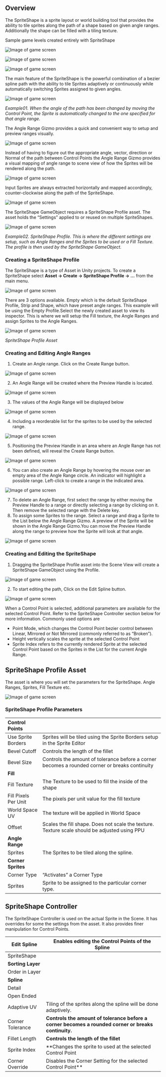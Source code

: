 ## **Overview**

The SpriteShape is a sprite layout or world building tool that provides the ability to tile sprites along the path of a shape based on given angle ranges. Additionally the shape can be filled with a tiling texture.

Sample game levels created entirely with SpriteShape

![Image of game screen](images/image22.png)

![Image of game screen](images/image3.png)

![Image of game screen](images/image1.png)





The main feature of the SpriteShape is the powerful combination of a bezier spline path with the ability to tile Sprites adaptively or continuously while automatically switching  Sprites assigned to given angles.

![Image of game screen](images/image2.png)

*Example01. When the angle of the path has been changed by moving the Control Point, the Sprite is automatically changed to the one specified for that angle range.*



The Angle Range Gizmo provides a quick and convenient way to setup and preview ranges visually.

![Image of game screen](images/image14.png)

Instead of having to figure out the appropriate angle, vector, direction or Normal of the path between Control Points the Angle Range Gizmo provides a visual mapping of angle range to scene view of how the Sprites will be rendered along the path.

![Image of game screen](images/image12.png)



Input Sprites are always extracted horizontally and mapped accordingly, counter-clockwise along the path of the SpriteShape.

![Image of game screen](images/image6.png)



The SpriteShape GameObject requires a SpriteShape Profile asset. The asset holds the “Settings” applied to or reused on multiple SpriteShapes. 

![Image of game screen](images/image9.png)

*Example02. SpriteShape Profile. This is where the different settings are setup, such as Angle Ranges and the Sprites to be used or a Fill Texture. The profile is then used by the SpriteShape GameObject.*



### Creating a SpriteShape Profile

The SpriteShape is a type of Asset in Unity projects. To create a SpriteShape select **Asset -> Create -> SpriteShape Profile -> ...** from the main menu.

![Image of game screen](images/image17.png)

There are 3 options available. Empty which is the default SpriteShape Profile, Strip and Shape, which have preset angle ranges. This example will be using the Empty Profile.Select the newly created asset to view its inspector. This is where we will setup the Fill texture, the Angle Ranges and assign Sprites to the Angle Ranges.

![Image of game screen](images/image19.png)

*SpriteShape Profile Asset*



### Creating and Editing Angle Ranges

1. Create an Angle range. Click on the Create Range button.

![Image of game screen](images/image5.png)



2. An Angle Range will be created where the Preview Handle is located.

![Image of game screen](images/image15.png)



3. The values of the Angle Range will be displayed below

![Image of game screen](images/image18.png)



4. Including a reorderable list for the sprites to be used by the selected range.

![Image of game screen](images/image21.png)



5. Positioning the Preview Handle in an area where an Angle Range has not been defined, will reveal the Create Range button.

![Image of game screen](images/image10.png)



6. You can also create an Angle Range by hovering the mouse over an empty area of the Angle Range circle. An indicator will highlight a possible range. Left-click to create a range in the indicated area.

![Image of game screen](images/image4.png)



7. To delete an Angle Range, first select the range by either moving the Preview Handle to a range or directly selecting a range by clicking on it. Then remove the selected range with the Delete key.
8. To assign some Sprites to the range. Select a range and drag a Sprite to the List below the Angle Range Gizmo. A preview of the Sprite will be shown in the Angle Range Gizmo.You can move the Preview Handle along the range to preview how the Sprite will look at that angle. 

![Image of game screen](images/image7.png)



### Creating and Editing the SpriteShape

1. Dragging the SpriteShape Profile asset into the Scene View will create a SpriteShape GameObject using the Profile.

![Image of game screen](images/image16.png)



2. To start editing the path, Click on the Edit Spline button.

![Image of game screen](images/image20.png)

When a Control Point is selected, additional parameters are available for the selected Control Point. Refer to the SpriteShape Controller section below for more information. Commonly used options are 

- Point Mode, which changes the Control Point bezier control between Linear, MIrrored or Not Mirrored (commonly referred to as “Broken”).
- Height vertically scales the sprite at the selected Control Point
- Sprite Index refers to the currently rendered Sprite at the selected Control Point based on the Sprites in the List for the current Angle Range.





## SpriteShape Profile Asset

The asset is where you will set the parameters for the SpriteShape. Angle Ranges, Sprites, Fill Texture etc.

![Image of game screen](images/image11.png)

### **SpriteShape Profile Parameters**

| **Control Points**   |                                          |
| :------------------- | :--------------------------------------- |
| Use Sprite Borders   | Sprites will be tiled using the Sprite Borders setup in the Sprite Editor |
| Bevel Cutoff         | Controls the length of the fillet        |
| Bevel Size           | Controls the amount of tolerance before a corner becomes a rounded corner or breaks continuity |
| **Fill**             |                                          |
| Fill Texture         | The Texture to be used to fill the inside of the shape |
| Fill Pixels Per Unit | The pixels per unit value for the fill texture |
| World Space UV       | The texture will be applied in World Space |
| Offset               | Scales the fill shape. Does not scale the texture. Texture scale should be adjusted using PPU |
| **Angle Range**      |                                          |
| Sprites              | The Sprites to be tiled along the spline. |
| **Corner Sprites**   |                                          |
| Corner Type          | “Activates” a Corner Type                |
| Sprites              | Sprite to be assigned to the particular corner type. |


## **SpriteShape Controller**

The SpriteShape Controller is used on the actual Sprite in the Scene. It has overrides for some the settings from the asset. It also provides finer manipulation for Control Points.

| Edit Spline       | Enables editing the Control Points of the Spline |
| ----------------- | ---------------------------------------- |
| SpriteShape      |                                          |
| **Sorting Layer** |                                          |
| Order in Layer    |                                          |
| **Spline**        |                                          |
| Detail            |                                          |
| Open Ended        |                                          |
| Adaptive UV       | Tiling of the sprites along the spline will be done adaptively. |
| Corner Tolerance  | **Controls the amount of tolerance before a corner becomes a rounded corner or breaks continuity.** |
| Fillet Length     | **Controls the length of the fillet**    |
| Sprite Index      | **Changes the sprite to used at the selected Control Point |
| Corner Override   | Disables the Corner Setting for the selected Control Point** |

